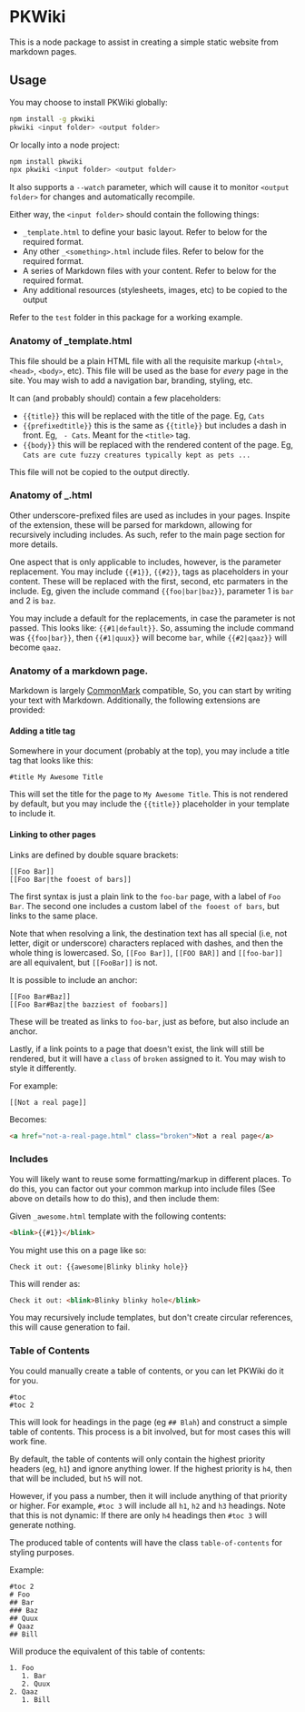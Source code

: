 # PKWiki

This is a node package to assist in creating a simple static website from markdown pages.

## Usage

You may choose to install PKWiki globally:

```bash
npm install -g pkwiki
pkwiki <input folder> <output folder>
```

Or locally into a node project:

```bash
npm install pkwiki
npx pkwiki <input folder> <output folder>
```

It also supports a `--watch` parameter, which will cause it to monitor `<output folder>`
for changes and automatically recompile.

Either way, the `<input folder>` should contain the following things:
* `_template.html` to define your basic layout. Refer to below for the required format.
* Any other `_<something>.html` include files. Refer to below for the required format.
* A series of Markdown files with your content. Refer to below for the required format.
* Any additional resources (stylesheets, images, etc) to be copied to the output

Refer to the `test` folder in this package for a working example.

### Anatomy of _template.html
This file should be a plain HTML file with all the requisite markup (`<html>`, `<head>`, `<body>`, etc).
This file will be used as the base for _every_ page in the site. You may wish to add a navigation bar,
branding, styling, etc.

It can (and probably should) contain a few placeholders:
* `{{title}}` this will be replaced with the title of the page. Eg, `Cats`
* `{{prefixedtitle}}` this is the same as `{{title}}` but includes a dash in front. Eg, ` - Cats`. Meant for the `<title>` tag.
* `{{body}}` this will be replaced with the rendered content of the page. Eg, `Cats are cute fuzzy creatures typically kept as pets ...`

This file will not be copied to the output directly.

### Anatomy of _<something>.html
Other underscore-prefixed files are used as includes in your pages. Inspite of the extension, these
will be parsed for markdown, allowing for recursively including includes. As such, refer to the
main page section for more details.

One aspect that is only applicable to includes, however, is the parameter replacement. You may include
`{{#1}}`, `{{#2}}`, tags as placeholders in your content. These will be replaced with the first, second, etc
parmaters in the include. Eg, given the include command `{{foo|bar|baz}}`, parameter 1 is `bar` and 2 is `baz`.

You may include a default for the replacements, in case the parameter is not passed. This looks like: `{{#1|default}}`.
So, assuming the include command was `{{foo|bar}}`, then `{{#1|quux}}` will become `bar`, while `{{#2|qaaz}}` will
become `qaaz`.

### Anatomy of a markdown page.

Markdown is largely [CommonMark](https://spec.commonmark.org/) compatible, So, you can start by writing your
text with Markdown. Additionally, the following extensions are provided:

#### Adding a title tag
Somewhere in your document (probably at the top), you may include a title tag that looks like this:

```text
#title My Awesome Title
```

This will set the title for the page to `My Awesome Title`. This is not rendered by default, but you may
include the `{{title}}` placeholder in your template to include it.

#### Linking to other pages
Links are defined by double square brackets:

```text
[[Foo Bar]]
[[Foo Bar|the fooest of bars]]
```

The first syntax is just a plain link to the `foo-bar` page, with a label of `Foo Bar`. The second one
includes a custom label of `the fooest of bars`, but links to the same place.

Note that when resolving a link, the destination text has all special (i.e, not letter, digit or underscore)
characters replaced with dashes, and then the whole thing is lowercased. So, `[[Foo Bar]]`, `[[FOO BAR]]` and
`[[foo-bar]]` are all equivalent, but `[[FooBar]]` is not.

It is possible to include an anchor:

```text
[[Foo Bar#Baz]]
[[Foo Bar#Baz|the bazziest of foobars]]
```

These will be treated as links to `foo-bar`, just as before, but also include an anchor.

Lastly, if a link points to a page that doesn't exist, the link will still be rendered, but it will
have a `class` of `broken` assigned to it. You may wish to style it differently.

For example:
```text
[[Not a real page]]
```

Becomes:
```html
<a href="not-a-real-page.html" class="broken">Not a real page</a>
```

### Includes
You will likely want to reuse some formatting/markup in different places. To do this, you can factor out
your common markup into include files (See above on details how to do this), and then include them:

Given `_awesome.html` template with the following contents:
```html
<blink>{{#1}}</blink>
```

You might use this on a page like so:
```text
Check it out: {{awesome|Blinky blinky hole}}
```

This will render as:
```html
Check it out: <blink>Blinky blinky hole</blink>
```

You may recursively include templates, but don't create circular references, this will cause generation to fail.

### Table of Contents
You could manually create a table of contents, or you can let PKWiki do it for you.

```text
#toc
#toc 2
```

This will look for headings in the page (eg `## Blah`) and construct a simple table of contents. This process
is a bit involved, but for most cases this will work fine.

By default, the table of contents will only contain the highest priority headers (eg, `h1`) and ignore
anything lower. If the highest priority is `h4`, then that will be included, but `h5` will not.

However, if you pass a number, then it will include anything of that priority or higher. For example, `#toc 3`
will include all `h1`, `h2` and `h3` headings. Note that this is not dynamic: If there are only `h4` headings
then `#toc 3` will generate nothing.

The produced table of contents will have the class `table-of-contents` for styling purposes.

Example:

```text
#toc 2
# Foo
## Bar
### Baz
## Quux
# Qaaz
## Bill
```

Will produce the equivalent of this table of contents:

```text
1. Foo
   1. Bar
   2. Quux
2. Qaaz
   1. Bill
```